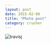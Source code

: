 ```yaml
---
layout: post
date: 2015-02-08
title: "Photo post"
category: crusher
---
```

![travisj](/images/ecc2c2d2f4d7e08614d265f69ae9430546767d0bc41669d87d95e409c3d691fc.jpg)
